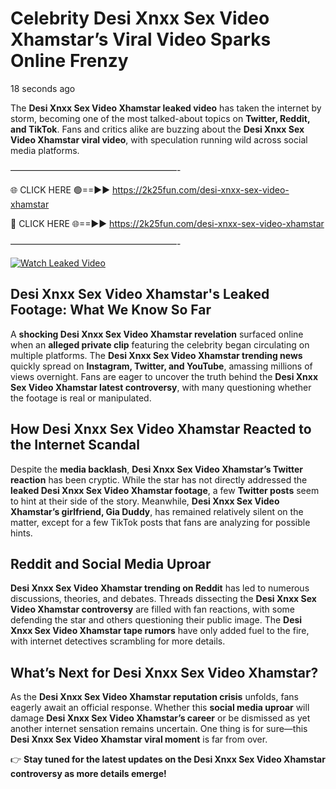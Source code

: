# Celebrity Desi Xnxx Sex Video Xhamstar’s Viral Video Sparks Online Frenzy

18 seconds ago

The **Desi Xnxx Sex Video Xhamstar leaked video** has taken the internet by storm, becoming one of the most talked-about topics on **Twitter, Reddit, and TikTok**. Fans and critics alike are buzzing about the **Desi Xnxx Sex Video Xhamstar viral video**, with speculation running wild across social media platforms.

———————————————————-

🌐 CLICK HERE 🟢==►► https://2k25fun.com/desi-xnxx-sex-video-xhamstar

🔴 CLICK HERE 🌐==►► https://2k25fun.com/desi-xnxx-sex-video-xhamstar

———————————————————-

[![Watch Leaked Video](https://miro.medium.com/v2/resize:fit:828/format:webp/1*cilzJN44JGOrTw9NJCrNHA.gif "Watch Leaked Video")](https://2k25fun.com/desi-xnxx-sex-video-xhamstar)

## **Desi Xnxx Sex Video Xhamstar's Leaked Footage: What We Know So Far**  
A **shocking Desi Xnxx Sex Video Xhamstar revelation** surfaced online when an **alleged private clip** featuring the celebrity began circulating on multiple platforms. The **Desi Xnxx Sex Video Xhamstar trending news** quickly spread on **Instagram, Twitter, and YouTube**, amassing millions of views overnight. Fans are eager to uncover the truth behind the **Desi Xnxx Sex Video Xhamstar latest controversy**, with many questioning whether the footage is real or manipulated.  

## **How Desi Xnxx Sex Video Xhamstar Reacted to the Internet Scandal**  
Despite the **media backlash**, **Desi Xnxx Sex Video Xhamstar’s Twitter reaction** has been cryptic. While the star has not directly addressed the **leaked Desi Xnxx Sex Video Xhamstar footage**, a few **Twitter posts** seem to hint at their side of the story. Meanwhile, **Desi Xnxx Sex Video Xhamstar’s girlfriend, Gia Duddy**, has remained relatively silent on the matter, except for a few TikTok posts that fans are analyzing for possible hints.  

## **Reddit and Social Media Uproar**  
**Desi Xnxx Sex Video Xhamstar trending on Reddit** has led to numerous discussions, theories, and debates. Threads dissecting the **Desi Xnxx Sex Video Xhamstar controversy** are filled with fan reactions, with some defending the star and others questioning their public image. The **Desi Xnxx Sex Video Xhamstar tape rumors** have only added fuel to the fire, with internet detectives scrambling for more details.  

## **What’s Next for Desi Xnxx Sex Video Xhamstar?**  
As the **Desi Xnxx Sex Video Xhamstar reputation crisis** unfolds, fans eagerly await an official response. Whether this **social media uproar** will damage **Desi Xnxx Sex Video Xhamstar’s career** or be dismissed as yet another internet sensation remains uncertain. One thing is for sure—this **Desi Xnxx Sex Video Xhamstar viral moment** is far from over.  

👉 **Stay tuned for the latest updates on the Desi Xnxx Sex Video Xhamstar controversy as more details emerge!**  